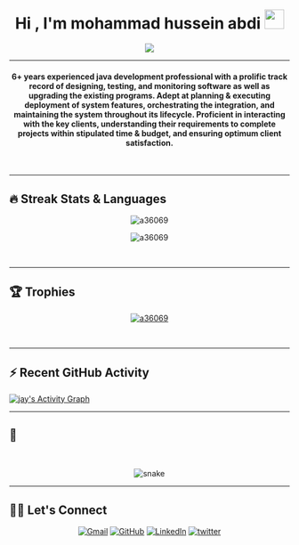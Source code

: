 

<h1 align="center">Hi , I'm mohammad hussein abdi <img src="https://media.giphy.com/media/hvRJCLFzcasrR4ia7z/giphy.gif" width="35"></h1>
<p align="center">
  <a href="https://github.com/a36069"><img src="https://readme-typing-svg.herokuapp.com?lines=Java+Developer;java%20%20Enthusiast;Always%20learning%20new%20things&center=true&width=500&height=50"></a>
</p>
<hr/>


<h4 align="center">
6+ years experienced java development professional with a prolific track record of designing, testing, and monitoring software as well as upgrading the existing programs. Adept at planning & executing deployment of system features, orchestrating the integration, and maintaining the system throughout its lifecycle. Proficient in interacting with the key clients, understanding their requirements to complete projects within stipulated time & budget, and ensuring optimum client satisfaction.
</h4>
<br>
<!--<div align="center">
  <a href="https://open.spotify.com/user/6s6pbtefezpookh8gwnkko15v">
    <img src="https://readme-spotify-tingz.vercel.app/api/now-playing">
  </a>
</div> -->
<hr/> 

## 🔥 Streak Stats & Languages
<p align="center"><img src="https://github-readme-streak-stats.herokuapp.com/?user=a36069&theme=algolia" alt="a36069" /></p>
<p align="center"><img src="https://github-readme-stats.vercel.app/api/top-langs/?username=a36069&theme=algolia&layout=compact" alt="a36069" /></p>

<br>
<hr/>

## 🏆 Trophies
<p align="center"> <a href="https://github.com/a36069"><img
      src="https://github-profile-trophy.vercel.app/?username=a36069&row=1&column=3&theme=algolia" alt="a36069" /></a>  </p>

<!-- algolia -->
<br>
<hr/>

## ⚡ Recent GitHub Activity
<a href="https://github.com/a36069"><img alt="jay's Activity Graph" src="https://activity-graph.herokuapp.com/graph?username=a36069&custom_title=Jay's%20Contribution%20Graph&theme=react-dark" /></a>


<hr/>

## 🐍
  <br>
  <p align="center">
  <img src="https://raw.githubusercontent.com/a36069/a36069/output/github-contribution-grid-snake-dark.svg" alt="snake"></center>
</p>

<hr/>

## 🙋‍♀️ Let's Connect
<p align="center">
  <!-- <a href=""><img src="https://img.icons8.com/bubbles/50/000000/web.png" alt="Website"/></a> -->
	<a href="mailto:mohammadabdideveloper@gmail.com"><img src="https://img.icons8.com/bubbles/50/000000/gmail.png" title='Gmail' alt="Gmail"/></a>
	<a href="https://github.com/a36069"><img src="https://img.icons8.com/bubbles/50/000000/github.png" title='GitHub' alt="GitHub"/></a>
	<a href="https://linkedin.com/in/mohammad-hussein-abdipour"><img src="https://img.icons8.com/bubbles/50/000000/linkedin.png" title='LinkedIn' alt="LinkedIn"/></a>
	<a href="https://twitter.com/mohammadabdiDev"><img src="https://img.icons8.com/bubbles/50/000000/twitter-circled.png" title='Twitter' alt="twitter"/></a>
	
</p>

